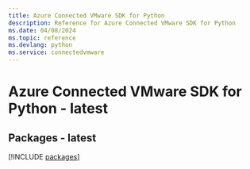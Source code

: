 ```yaml
---
title: Azure Connected VMware SDK for Python
description: Reference for Azure Connected VMware SDK for Python
ms.date: 04/08/2024
ms.topic: reference
ms.devlang: python
ms.service: connectedvmware
---
```

# Azure Connected VMware SDK for Python - latest
## Packages - latest
[!INCLUDE [packages](connected-vmware-index.md)]